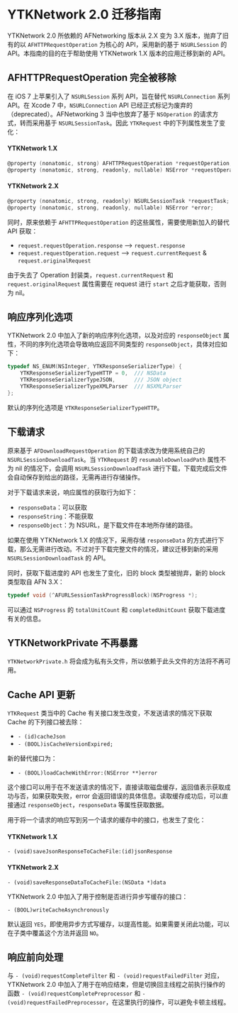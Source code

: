 YTKNetwork 2.0 迁移指南
======================

YTKNetwork 2.0 所依赖的 AFNetworking 版本从 2.X 变为 3.X 版本，抛弃了旧有的以 `AFHTTPRequestOperation` 为核心的 API，采用新的基于 `NSURLSession` 的 API。本指南的目的在于帮助使用 YTKNetwork 1.X 版本的应用迁移到新的 API。

## AFHTTPRequestOperation 完全被移除

在 iOS 7 上苹果引入了 `NSURLSession` 系列 API，旨在替代 `NSURLConnection` 系列 API。在 Xcode 7 中，`NSURLConnection` API 已经正式标记为废弃的（deprecated）。AFNetworking 3 当中也放弃了基于 `NSOperation` 的请求方式，转而采用基于 `NSURLSessionTask`。因此 `YTKRequest` 中的下列属性发生了变化：

#### YTKNetwork 1.X

```Objective-C
@property (nonatomic, strong) AFHTTPRequestOperation *requestOperation;
@property (nonatomic, strong, readonly, nullable) NSError *requestOperationError;
```

#### YTKNetwork 2.X

```Objective-C
@property (nonatomic, strong, readonly) NSURLSessionTask *requestTask;
@property (nonatomic, strong, readonly, nullable) NSError *error;
```

同时，原来依赖于 `AFHTTPRequestOperation` 的这些属性，需要使用新加入的替代 API 获取：

* `request.requestOperation.response` --> `request.response`
* `request.requestOperation.request` --> `request.currentRequest` & `request.originalRequest`

由于失去了 Operation 封装类，`request.currentRequest` 和 `request.originalRequest` 属性需要在 request 进行 `start` 之后才能获取，否则为 nil。

## 响应序列化选项

YTKNetwork 2.0 中加入了新的响应序列化选项，以及对应的 `responseObject` 属性，不同的序列化选项会导致响应返回不同类型的 `responseObject`，具体对应如下：

```Objective-C
typedef NS_ENUM(NSInteger, YTKResponseSerializerType) {
    YTKResponseSerializerTypeHTTP = 0,  /// NSData
    YTKResponseSerializerTypeJSON,      /// JSON object
    YTKResponseSerializerTypeXMLParser  /// NSXMLParser
};
```

默认的序列化选项是 `YTKResponseSerializerTypeHTTP`。

## 下载请求

原来基于 `AFDownloadRequestOperation` 的下载请求改为使用系统自己的 `NSURLSessionDownloadTask`。当 `YTKRequest` 的 `resumableDownloadPath` 属性不为 nil 的情况下，会调用 `NSURLSessionDownloadTask` 进行下载，下载完成后文件会自动保存到给出的路径，无需再进行存储操作。

对于下载请求来说，响应属性的获取行为如下：

* `responseData`：可以获取
* `responseString`：不能获取
* `responseObject`：为 NSURL，是下载文件在本地所存储的路径。

如果在使用 YTKNetwork 1.X 的情况下，采用存储 `responseData` 的方式进行下载，那么无需进行改动。不过对于下载完整文件的情况，建议迁移到新的采用 `NSURLSessionDownloadTask` 的 API。

同时，获取下载进度的 API 也发生了变化，旧的 block 类型被抛弃，新的 block 类型取自 AFN 3.X：

```Objective-C
typedef void (^AFURLSessionTaskProgressBlock)(NSProgress *);
```

可以通过 `NSProgress` 的 `totalUnitCount` 和 `completedUnitCount` 获取下载进度有关的信息。

## YTKNetworkPrivate 不再暴露

`YTKNetworkPrivate.h` 将会成为私有头文件，所以依赖于此头文件的方法将不再可用。

## Cache API 更新

`YTKRequest` 类当中的 Cache 有关接口发生改变，不发送请求的情况下获取 Cache 的下列接口被去除：

* `- (id)cacheJson`
* `- (BOOL)isCacheVersionExpired;`

新的替代接口为：

* `- (BOOL)loadCacheWithError:(NSError **)error`

这个接口可以用于在不发送请求的情况下，直接读取磁盘缓存，返回值表示获取成功与否，如果获取失败，error 会返回错误的具体信息。读取缓存成功后，可以直接通过 `responseObject`，`responseData` 等属性获取数据。

用于将一个请求的响应写到另一个请求的缓存中的接口，也发生了变化：

#### YTKNetwork 1.X

`- (void)saveJsonResponseToCacheFile:(id)jsonResponse`

#### YTKNetwork 2.X

`- (void)saveResponseDataToCacheFile:(NSData *)data`

YTKNetwork 2.0 中加入了用于控制是否进行异步写缓存的接口：

`- (BOOL)writeCacheAsynchronously`

默认返回 `YES`，即使用异步方式写缓存，以提高性能。如果需要关闭此功能，可以在子类中覆盖这个方法并返回 `NO`。

## 响应前向处理

与 `- (void)requestCompleteFilter` 和 `- (void)requestFailedFilter` 对应， YTKNetwork 2.0 中加入了用于在响应结束，但是切换回主线程之前执行操作的函数 `- (void)requestCompletePreprocessor` 和 `- (void)requestFailedPreprocessor`，在这里执行的操作，可以避免卡顿主线程。
